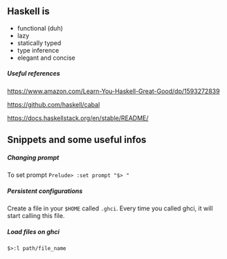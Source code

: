 ## Haskell is
- functional (duh)
- lazy
- statically typed
- type inference
- elegant and concise

##### Useful references
https://www.amazon.com/Learn-You-Haskell-Great-Good/dp/1593272839

https://github.com/haskell/cabal

https://docs.haskellstack.org/en/stable/README/

## Snippets and some useful infos

##### Changing prompt
To set prompt `Prelude> :set prompt "$> "`

##### Persistent configurations
Create a file in your `$HOME` called `.ghci`. Every time you called ghci, it will start calling this file.

##### Load files on ghci
`$>:l path/file_name`
